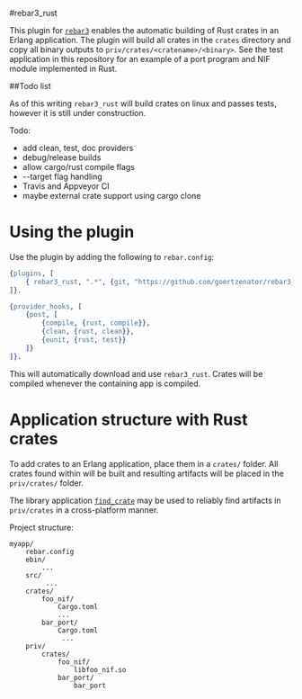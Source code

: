#rebar3_rust

This plugin for [`rebar3`](https://www.rebar3.org/) enables the automatic building of Rust crates in an Erlang application.
The plugin will build all crates in the `crates` directory and copy all binary outputs to `priv/crates/<cratename>/<binary>`.
See the test application in this repository for an example of a port program and NIF module implemented in Rust.



##Todo list

As of this writing `rebar3_rust` will build crates on
linux and passes tests, however it is still under construction.

Todo:
- add clean, test, doc providers
- debug/release builds
- allow cargo/rust compile flags
- --target flag handling
- Travis and Appveyor CI
- maybe external crate support using cargo clone


# Using the plugin
Use the plugin by adding the following to `rebar.config`:

``` erlang
{plugins, [
    { rebar3_rust, ".*", {git, "https://github.com/goertzenator/rebar3_rust", {branch", "master"}}}
]}.

{provider_hooks, [
    {post, [
        {compile, {rust, compile}},
        {clean, {rust, clean}},
        {eunit, {rust, test}}
    ]}
]}.
```

This will automatically download and use `rebar3_rust`.  Crates will be compiled whenever the containing app is compiled.


# Application structure with Rust crates
To add crates to an Erlang application, place them in a `crates/` folder.  All crates found within will be built and resulting artifacts will be placed in the `priv/crates/` folder.

The library application [`find_crate`](https://github.com/goertzenator/find_crate) may be used to reliably find artifacts in `priv/crates` in a cross-platform manner.


Project structure:
```
myapp/
    rebar.config
    ebin/
        ...
    src/
         ...
    crates/
        foo_nif/
            Cargo.toml
            ...
        bar_port/
            Cargo.toml
             ...
    priv/
        crates/
            foo_nif/
                libfoo_nif.so
            bar_port/
                bar_port

```


